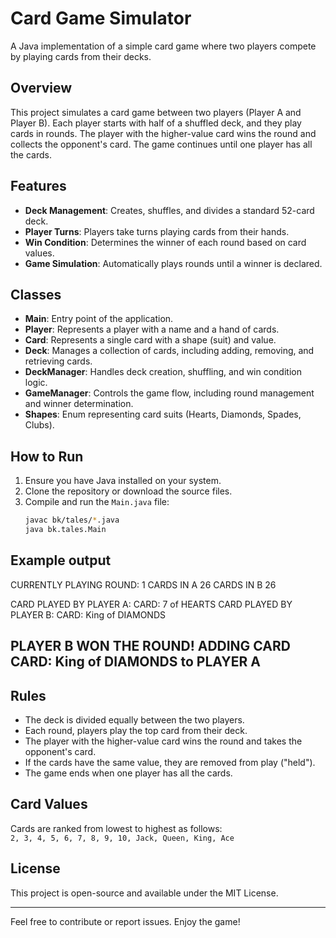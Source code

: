 # Card Game Simulator

A Java implementation of a simple card game where two players compete by playing cards from their decks.

## Overview

This project simulates a card game between two players (Player A and Player B). Each player starts with half of a shuffled deck, and they play cards in rounds. The player with the higher-value card wins the round and collects the opponent's card. The game continues until one player has all the cards.

## Features

- **Deck Management**: Creates, shuffles, and divides a standard 52-card deck.
- **Player Turns**: Players take turns playing cards from their hands.
- **Win Condition**: Determines the winner of each round based on card values.
- **Game Simulation**: Automatically plays rounds until a winner is declared.

## Classes

- **Main**: Entry point of the application.
- **Player**: Represents a player with a name and a hand of cards.
- **Card**: Represents a single card with a shape (suit) and value.
- **Deck**: Manages a collection of cards, including adding, removing, and retrieving cards.
- **DeckManager**: Handles deck creation, shuffling, and win condition logic.
- **GameManager**: Controls the game flow, including round management and winner determination.
- **Shapes**: Enum representing card suits (Hearts, Diamonds, Spades, Clubs).

## How to Run

1. Ensure you have Java installed on your system.
2. Clone the repository or download the source files.
3. Compile and run the `Main.java` file:
   ```bash
   javac bk/tales/*.java
   java bk.tales.Main
   ```
   
## Example output

CURRENTLY PLAYING ROUND: 1
CARDS IN A 26
CARDS IN B 26

CARD PLAYED BY PLAYER A: CARD: 7 of HEARTS
CARD PLAYED BY PLAYER B: CARD: King of DIAMONDS

PLAYER B WON THE ROUND!
ADDING CARD CARD: King of DIAMONDS to PLAYER A
----------------------------------------------------------------------

## Rules

- The deck is divided equally between the two players.
- Each round, players play the top card from their deck.
- The player with the higher-value card wins the round and takes the opponent's card.
- If the cards have the same value, they are removed from play ("held").
- The game ends when one player has all the cards.

## Card Values

Cards are ranked from lowest to highest as follows:  
`2, 3, 4, 5, 6, 7, 8, 9, 10, Jack, Queen, King, Ace`

## License

This project is open-source and available under the MIT License.

---

Feel free to contribute or report issues. Enjoy the game!


